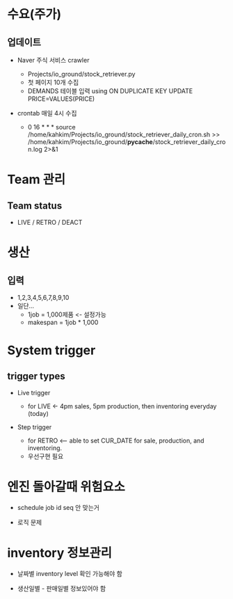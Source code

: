 # 수요(주가)

## 업데이트

* Naver 주식 서비스 crawler
    * Projects/io_ground/stock_retriever.py
    * 첫 페이지 10개 수집
    * DEMANDS 테이블 입력 using ON DUPLICATE KEY UPDATE PRICE=VALUES(PRICE)

* crontab 매일 4시 수집
    * 0 16 * * * source /home/kahkim/Projects/io_ground/stock_retriever_daily_cron.sh >> /home/kahkim/Projects/io_ground/__pycache__/stock_retriever_daily_cron.log 2>&1

# Team 관리

## Team status

* LIVE / RETRO / DEACT


# 생산

## 입력
* 1,2,3,4,5,6,7,8,9,10
* 일단...
    * 1job = 1,000제품 <- 설정가능
    * makespan = 1job * 1,000


# System trigger

## trigger types

* Live trigger
    * for LIVE <- 4pm sales, 5pm production, then inventoring everyday (today)

* Step trigger
    * for RETRO <-- able to set CUR_DATE for sale, production, and inventoring.
    * 우선구현 필요

# 엔진 돌아갈때 위험요소

* schedule job id seq 안 맞는거

* 로직 문제

# inventory 정보관리

* 날짜별 inventory level 확인 가능해야 함

* 생산일별 - 판매일별 정보있어야 함